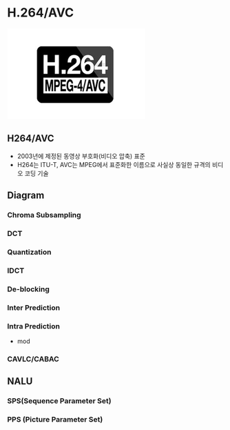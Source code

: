 # H.264/AVC

![](../../.gitbook/assets/image%20%2879%29.png)

## H264/AVC

* 2003년에 제정된 동영상 부호화\(비디오 압축\) 표준
* H264는 ITU-T, AVC는 MPEG에서 표준화한 이름으로 사실상 동일한 규격의 비디오 코딩 기술

## Diagram

### Chroma Subsampling

### DCT

### Quantization

### IDCT

### De-blocking

### Inter Prediction

### Intra Prediction

* mod

### CAVLC/CABAC

## NALU

### SPS\(Sequence Parameter Set\)

### PPS \(Picture Parameter Set\)




